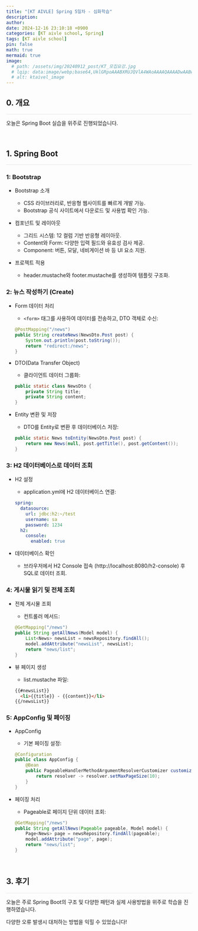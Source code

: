 ```yaml
---
title: "[KT AIVLE] Spring 5일차 - 심화학습"
description: 
author:
date: 2024-12-16 23:10:18 +0900
categories: [KT aivle school, Spring]
tags: [KT aivle school]
pin: false
math: true
mermaid: true
image:
  # path: /assets/img/20240912_post/KT_모집요강.jpg
  # lqip: data:image/webp;base64,UklGRpoAAABXRUJQVlA4WAoAAAAQAAAADwAABwAAQUxQSDIAAAARL0AmbZurmr57yyIiqE8oiG0bejIYEQTgqiDA9vqnsUSI6H+oAERp2HZ65qP/VIAWAFZQOCBCAAAA8AEAnQEqEAAIAAVAfCWkAALp8sF8rgRgAP7o9FDvMCkMde9PK7euH5M1m6VWoDXf2FkP3BqV0ZYbO6NA/VFIAAAA
  # alt: ktaivel_image
---
```



## **0. 개요**
<hr style="height: 0.5px; background-color: rgba(0, 0, 0, .1); border: none;" /> 

오늘은 Spring Boot 실습을 위주로 진행되었습니다.

<br>

## **1. Spring Boot**
<hr style="height: 0.5px; background-color: rgba(0, 0, 0, .1); border: none;" />

###  1: Bootstrap
- Bootstrap 소개
  - CSS 라이브러리로, 반응형 웹사이트를 빠르게 개발 가능.  
  - Bootstrap 공식 사이트에서 다운로드 및 사용법 확인 가능.  

- 컴포넌트 및 레이아웃
  - 그리드 시스템: 12 컬럼 기반 반응형 레이아웃.  
  - Content와 Form: 다양한 입력 필드와 유효성 검사 제공.  
  - Component: 버튼, 모달, 네비게이션 바 등 UI 요소 지원.  

- 프로젝트 적용
  - header.mustache와 footer.mustache를 생성하여 템플릿 구조화.  

###  2: 뉴스 작성하기 (Create)  

- Form 데이터 처리  
  - `<form>` 태그를 사용하여 데이터를 전송하고, DTO 객체로 수신:

  ```java
  @PostMapping("/news")
  public String createNews(NewsDto.Post post) {
      System.out.println(post.toString());
      return "redirect:/news";
  }
  ```

- DTO(Data Transfer Object)
  - 클라이언트 데이터 그룹화:

  ```java
  public static class NewsDto {
      private String title;
      private String content;
  }
  ```

- Entity 변환 및 저장
  - DTO를 Entity로 변환 후 데이터베이스 저장:

  ```java
  public static News toEntity(NewsDto.Post post) {
      return new News(null, post.getTitle(), post.getContent());
  }
  ```

###  3: H2 데이터베이스로 데이터 조회

- H2 설정
  - application.yml에 H2 데이터베이스 연결:

  ```yaml
  spring:
    datasource:
      url: jdbc:h2:~/test
      username: sa
      password: 1234
    h2:
      console:
        enabled: true
  ```

- 데이터베이스 확인
  - 브라우저에서 H2 Console 접속 (http://localhost:8080/h2-console) 후 SQL로 데이터 조회.

### 4: 게시물 읽기 및 전체 조회
- 전체 게시물 조회
  - 컨트롤러 메서드:

  ```java
  @GetMapping("/news")
  public String getAllNews(Model model) {
      List<News> newsList = newsRepository.findAll();
      model.addAttribute("newsList", newsList);
      return "news/list";
  }
  ```

- 뷰 페이지 생성
  - list.mustache 파일:

  ```html
  {{#newsList}}
    <li>{{title}} - {{content}}</li>
  {{/newsList}}
  ```

### 5: AppConfig 및 페이징
- AppConfig
  - 기본 페이징 설정:
  ```java
  @Configuration
  public class AppConfig {
      @Bean
      public PageableHandlerMethodArgumentResolverCustomizer customize() {
          return resolver -> resolver.setMaxPageSize(10);
      }
  }
  ```

- 페이징 처리
  - Pageable로 페이지 단위 데이터 조회:
  ```java
  @GetMapping("/news")
  public String getAllNews(Pageable pageable, Model model) {
      Page<News> page = newsRepository.findAll(pageable);
      model.addAttribute("page", page);
      return "news/list";
  }
  ```

   
<br>

## **3. 후기**
<hr style="height: 0.5px; background-color: rgba(0, 0, 0, .1); border: none;" /> 

오늘은 주로 Spring Boot의 구조 및 다양한 패턴과 실제 사용방법을 위주로 학습을 진행하였습니다.

다양한 오류 발생시 대처하는 방법을 익힐 수 있었습니다!